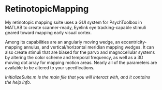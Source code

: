 # RetinotopicMapping

My retinotopic mapping suite uses a GUI system for PsychToolbox in MATLAB to create scanner-ready, Eyelink eye tracking-capable stimuli geared toward mapping early visual cortex.

Among its capabilities are an angularly moving wedge, an eccentricity-mapping annulus, and vertical/horizontal meridian mapping wedges. It can also create stimuli that are biased for the parvo and magnocellular systems by altering the color scheme and temporal frequency, as well as a 3D moving dot array for mapping motion areas. Nearly all of the parameters are available to be altered to your specifications. 

*InitializeSuite.m is the main file that you will interact with, and it contains the help info.*

